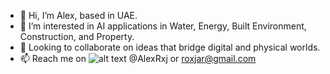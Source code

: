 - 👋 Hi, I’m Alex, based in UAE.
- 👀 I’m interested in AI applications in Water, Energy, Built Environment, Construction, and Property.
- 💞️ Looking to collaborate on ideas that bridge digital and physical worlds.
- 📫 Reach me on ![alt text][2]  @AlexRxj or roxjar@gmail.com

<!---
Roxjar/Roxjar is a ✨ special ✨ repository because its `README.md` (this file) appears on your GitHub profile.
You can click the Preview link to take a look at your changes.
--->
[2]: http://i.imgur.com/tXSoThF.png (twitter)
